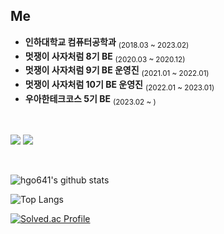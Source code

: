 <h2>  Me  </h2>

* **인하대학교 컴퓨터공학과** <sub>(2018.03 ~ 2023.02)</sub>  
* **멋쟁이 사자처럼 8기 BE** <sub>(2020.03 ~ 2020.12)</sub>  
* **멋쟁이 사자처럼 9기 BE 운영진** <sub>(2021.01 ~ 2022.01)</sub>  
* **멋쟁이 사자처럼 10기 BE 운영진** <sub>(2022.01 ~ 2023.01)</sub>
* **우아한테크코스 5기 BE** <sub>(2023.02 ~ )</sub>


<br/>

<a href="https://blog.hongo.app/"><img src="https://img.shields.io/badge/-Blog-orange?style=flat-square"/></a>
<a href="mailto:hgo641@gmail.com"><img src="https://img.shields.io/badge/Gmail-d14836?style=flat-square&logo=Gmail&logoColor=white&link=hgo641@gmail.com"/></a>
<br/>

<br/>

![hgo641's github stats](https://github-readme-stats.vercel.app/api/top-langs/?username=hgo641&show_icons=true&hide_border=true&title_color=004386&icon_color=004386&layout=compact)

![Top Langs](https://github-readme-stats.vercel.app/api/top-langs/?username=hgo641&layout=compact&theme=tokyonight)

[![Solved.ac Profile](http://mazassumnida.wtf/api/v2/generate_badge?boj=hgo99)](https://solved.ac/hgo99/)
